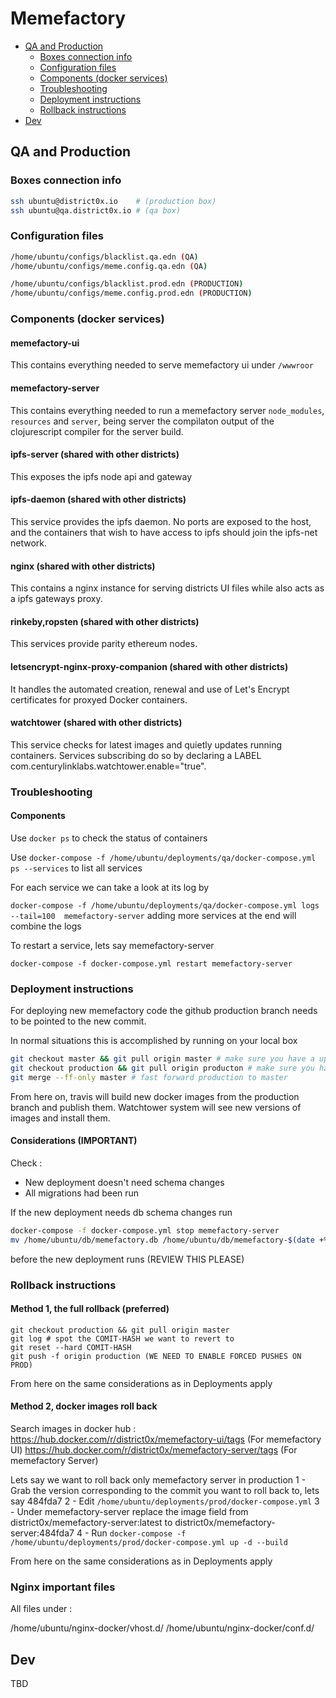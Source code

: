 # Memefactory
- [QA and Production](#qa-and-production)
  - [Boxes connection info](#boxes)
  - [Configuration files](#configuration-files)
  - [Components (docker services)](#components)
  - [Troubleshooting](#troubleshooting)
  - [Deployment instructions](#deployment)
  - [Rollback instructions](#rollback)
- [Dev](#dev)

## <a name="qa-and-production"></a> QA and Production

### <a name="boxes"></a> Boxes connection info

```bash
ssh ubuntu@district0x.io    # (production box)
ssh ubuntu@qa.district0x.io # (qa box)
```

### <a name="configuration-files"></a> Configuration files

```bash
/home/ubuntu/configs/blacklist.qa.edn (QA)
/home/ubuntu/configs/meme.config.qa.edn (QA)
```

```bash
/home/ubuntu/configs/blacklist.prod.edn (PRODUCTION)
/home/ubuntu/configs/meme.config.prod.edn (PRODUCTION)
```

### <a name="components"></a> Components (docker services)

#### memefactory-ui
This contains everything needed to serve memefactory ui under `/wwwroor`

#### memefactory-server
This contains everything needed to run a memefactory server `node_modules`, `resources` and `server`, being server the compilaton
output of the clojurescript compiler for the server build.

#### ipfs-server (shared with other districts)
This exposes the ipfs node api and gateway

#### ipfs-daemon (shared with other districts)
This service provides the ipfs daemon. No ports are exposed to the host, and the containers that wish to have access to ipfs should join the ipfs-net network.

#### nginx (shared with other districts)
This contains a nginx instance for serving districts UI files while also acts as a ipfs gateways proxy.

#### rinkeby,ropsten (shared with other districts)
This services provide parity ethereum nodes.

#### letsencrypt-nginx-proxy-companion (shared with other districts)
It handles the automated creation, renewal and use of Let's Encrypt certificates for proxyed Docker containers.

#### watchtower (shared with other districts)
This service checks for latest images and quietly updates running containers. Services subscribing do so by declaring a LABEL com.centurylinklabs.watchtower.enable="true".

### <a name="troubleshooting"></a> Troubleshooting

#### Components

Use `docker ps` to check the status of containers

Use `docker-compose -f /home/ubuntu/deployments/qa/docker-compose.yml ps --services` to list all services

For each service we can take a look at its log by

`docker-compose -f /home/ubuntu/deployments/qa/docker-compose.yml logs --tail=100  memefactory-server` adding more services at the end will combine the logs

To restart a service, lets say memefactory-server

`docker-compose -f docker-compose.yml restart memefactory-server`

### <a name="deployment"></a> Deployment instructions

For deploying new memefactory code the github production branch needs to be pointed to the new commit.

In normal situations this is accomplished by running on your local box

```bash
git checkout master && git pull origin master # make sure you have a updated master
git checkout production && git pull origin producton # make sure you have a updated production
git merge --ff-only master # fast forward production to master
```
From here on, travis will build new docker images from the production branch and publish them. Watchtower
system will see new versions of images and install them.

#### Considerations (IMPORTANT)

Check :
- New deployment doesn't need schema changes
- All migrations had been run

If the new deployment needs db schema changes run

```bash
docker-compose -f docker-compose.yml stop memefactory-server
mv /home/ubuntu/db/memefactory.db /home/ubuntu/db/memefactory-$(date +%d-%m-%y).db.bkp
```
before the new deployment runs (REVIEW THIS PLEASE)

### <a name="rollback"></a> Rollback instructions

#### Method 1, the full rollback (preferred)

```
git checkout production && git pull origin master
git log # spot the COMIT-HASH we want to revert to
git reset --hard COMIT-HASH
git push -f origin production (WE NEED TO ENABLE FORCED PUSHES ON PROD)
```

From here on the same considerations as in Deployments apply

#### Method 2, docker images roll back

Search images in docker hub :
https://hub.docker.com/r/district0x/memefactory-ui/tags (For memefactory UI)
https://hub.docker.com/r/district0x/memefactory-server/tags (For memefactory Server)

Lets say we want to roll back only memefactory server in production
1 - Grab the version corresponding to the commit you want to roll back to, lets say 484fda7
2 - Edit `/home/ubuntu/deployments/prod/docker-compose.yml`
3 - Under memefactory-server replace the image field from district0x/memefactory-server:latest to district0x/memefactory-server:484fda7
4 - Run `docker-compose -f /home/ubuntu/deployments/prod/docker-compose.yml up -d --build`

From here on the same considerations as in Deployments apply

### Nginx important files

All files under :

/home/ubuntu/nginx-docker/vhost.d/
/home/ubuntu/nginx-docker/conf.d/

## <a name="dev"></a> Dev

TBD
